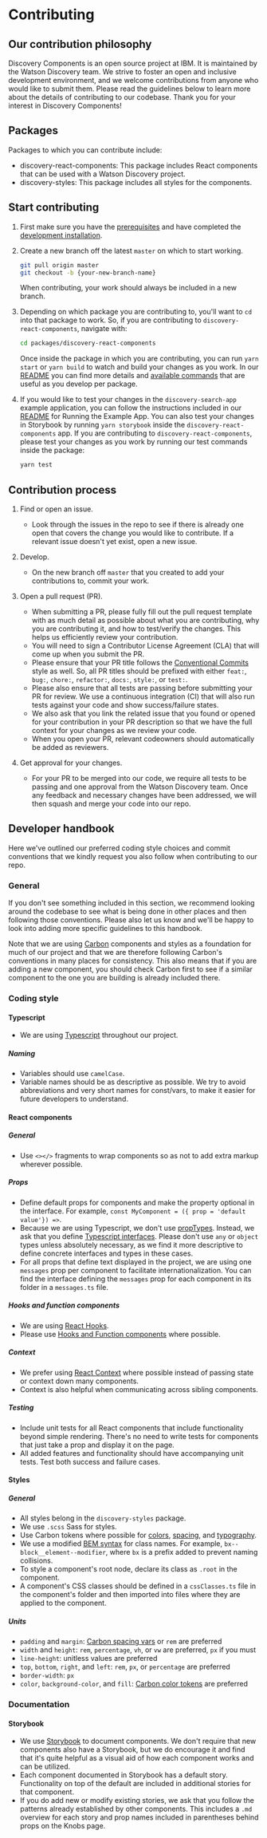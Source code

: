 # Contributing

## Our contribution philosophy

Discovery Components is an open source project at IBM. It is maintained by the Watson Discovery team. We strive to foster an open and inclusive development environment, and we welcome contributions from anyone who would like to submit them. Please read the guidelines below to learn more about the details of contributing to our codebase. Thank you for your interest in Discovery Components!

## Packages

Packages to which you can contribute include:
* discovery-react-components: This package includes React components that can be used with a Watson Discovery project.
* discovery-styles: This package includes all styles for the components.

## Start contributing

1. First make sure you have the [prerequisites](../README.md#prerequisites) and have completed the [development installation](../README.md#install).

4. Create a new branch off the latest `master` on which to start working. 

    ```sh
    git pull origin master
    git checkout -b {your-new-branch-name}
    ```

    When contributing, your work should always be included in a new branch.

5. Depending on which package you are contributing to, you'll want to `cd` into that package to work. So, if you are contributing to `discovery-react-components`, navigate with:

    ```sh
    cd packages/discovery-react-components
    ```

    Once inside the package in which you are contributing, you can run `yarn start` or `yarn build` to watch and build your changes as you work. In our [README](../README.md) you can find more details and [available commands](../README.md#available-commands) that are useful as you develop per package.

6. If you would like to test your changes in the `discovery-search-app` example application, you can follow the instructions included in our [README](../README.md) for Running the Example App. You can also test your changes in Storybook by running `yarn storybook` inside the `discovery-react-components` app. If you are contributing to `discovery-react-components`, please test your changes as you work by running our test commands inside the package:

    ```sh
    yarn test
    ```

## Contribution process

1. Find or open an issue. 
    * Look through the issues in the repo to see if there is already one open that covers the change you would like to contribute. If a relevant issue doesn't yet exist, open a new issue.

2. Develop. 
    * On the new branch off `master` that you created to add your contributions to, commit your work.

3. Open a pull request (PR). 
    * When submitting a PR, please fully fill out the pull request template with as much detail as possible about what you are contributing, why you are contributing it, and how to test/verify the changes. This helps us efficiently review your contribution. 
    * You will need to sign a Contributor License Agreement (CLA) that will come up when you submit the PR. 
    * Please ensure that your PR title follows the [Conventional Commits](https://www.conventionalcommits.org/en/v1.0.0/) style as well. So, all PR titles should be prefixed with either `feat:`, `bug:`, `chore:`, `refactor:`, `docs:`, `style:`, or `test:`. 
    * Please also ensure that all tests are passing before submitting your PR for review. We use a continuous integration (CI) that will also run tests against your code and show success/failure states.
    * We also ask that you link the related issue that you found or opened for your contribution in your PR description so that we have the full context for your changes as we review your code.
    * When you open your PR, relevant codeowners should automatically be added as reviewers.

4. Get approval for your changes. 
    * For your PR to be merged into our code, we require all tests to be passing and one approval from the Watson Discovery team. Once any feedback and necessary changes have been addressed, we will then squash and merge your code into our repo.

## Developer handbook

Here we've outlined our preferred coding style choices and commit conventions that we kindly request you also follow when contributing to our repo.

### General

If you don't see something included in this section, we recommend looking around the codebase to see what is being done in other places and then following those conventions. Please also let us know and we'll be happy to look into adding more specific guidelines to this handbook.

Note that we are using [Carbon](https://www.carbondesignsystem.com/) components and styles as a foundation for much of our project and that we are therefore following Carbon's conventions in many places for consistency. This also means that if you are adding a new component, you should check Carbon first to see if a similar component to the one you are building is already included there.

### Coding style

#### Typescript

* We are using [Typescript](https://www.typescriptlang.org/) throughout our project.

##### Naming

* Variables should use `camelCase`.
* Variable names should be as descriptive as possible. We try to avoid abbreviations and very short names for const/vars, to make it easier for future developers to understand.

#### React components

##### General
* Use `<></>` fragments to wrap components so as not to add extra markup wherever possible.

##### Props

* Define default props for components and make the property optional in the interface. For example, `const MyComponent = ({ prop = 'default value'}) =>`.
* Because we are using Typescript, we don't use [propTypes](https://reactjs.org/docs/typechecking-with-proptypes.html). Instead, we ask that you define [Typescript interfaces](https://www.typescriptlang.org/docs/handbook/interfaces.html). Please don't use `any` or `object` types unless absolutely necessary, as we find it more descriptive to define concrete interfaces and types in these cases.
* For all props that define text displayed in the project, we are using one `messages` prop per component to facilitate internationalization. You can find the interface defining the `messages` prop for each component in its folder in a `messages.ts` file.

##### Hooks and function components

* We are using [React Hooks](https://reactjs.org/docs/hooks-intro.html). 
* Please use [Hooks and Function components](https://reactjs.org/docs/hooks-state.html#hooks-and-function-components) where possible.

##### Context

* We prefer using [React Context](https://reactjs.org/docs/context.html) where possible instead of passing state or context down many components. 
* Context is also helpful when communicating across sibling components.

##### Testing

* Include unit tests for all React components that include functionality beyond simple rendering. There's no need to write tests for components that just take a prop and display it on the page.
* All added features and functionality should have accompanying unit tests. Test both success and failure cases.

#### Styles

##### General

* All styles belong in the `discovery-styles` package.
* We use `.scss` Sass for styles.
* Use Carbon tokens where possible for [colors](https://www.carbondesignsystem.com/guidelines/color/usage/), [spacing](https://www.carbondesignsystem.com/guidelines/themes/#spacing), and [typography](https://www.carbondesignsystem.com/guidelines/themes/#typography).
* We use a modified [BEM syntax](http://getbem.com/naming/) for class names. For example, `bx--block__element--modifier`, where `bx` is a prefix added to prevent naming collisions.
* To style a component's root node, declare its class as `.root` in the component.
* A component's CSS classes should be defined in a `cssClasses.ts` file in the component's folder and then imported into files where they are applied to the component.

##### Units

* `padding` and `margin`: [Carbon spacing vars](https://www.carbondesignsystem.com/guidelines/themes/#spacing) or `rem` are preferred
* `width` and `height`: `rem`, `percentage`, `vh`, or `vw` are preferred, `px` if you must
* `line-height`: unitless values are preferred
* `top`, `bottom`, `right`, and `left`: `rem`, `px`, or `percentage` are preferred
* `border-width`: `px`
* `color`, `background-color`, and `fill`: [Carbon color tokens](https://www.carbondesignsystem.com/guidelines/color/usage/) are preferred

### Documentation

#### Storybook

* We use [Storybook](https://storybook.js.org/) to document components. We don't require that new components also have a Storybook, but we do encourage it and find that it's quite helpful as a visual aid of how each component works and can be utilized.
* Each component documented in Storybook has a default story. Functionality on top of the default are included in additional stories for that component.
* If you do add new or modify existing stories, we ask that you follow the patterns already established by other components. This includes a `.md` overview for each story and prop names included in parentheses behind props on the Knobs page.
